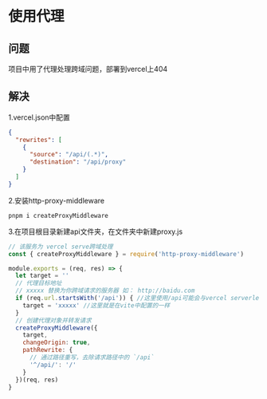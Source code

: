 # 使用代理

## 问题
项目中用了代理处理跨域问题，部署到vercel上404

## 解决
1.vercel.json中配置
```json
{
  "rewrites": [
    {
      "source": "/api/(.*)",
      "destination": "/api/proxy"
    }
  ]
}
```

2.安装http-proxy-middleware
```
pnpm i createProxyMiddleware
```

3.在项目根目录新建api文件夹，在文件夹中新建proxy.js
```js
// 该服务为 vercel serve跨域处理
const { createProxyMiddleware } = require('http-proxy-middleware')

module.exports = (req, res) => {
  let target = ''
  // 代理目标地址
  // xxxxx 替换为你跨域请求的服务器 如： http://baidu.com
  if (req.url.startsWith('/api')) { //这里使用/api可能会与vercel serverless 的 api 路径冲突，根据接口进行调整
    target = 'xxxxx' //这里就是在vite中配置的一样
  }
  // 创建代理对象并转发请求
  createProxyMiddleware({
    target,
    changeOrigin: true,
    pathRewrite: {
      // 通过路径重写，去除请求路径中的 `/api`
      '^/api/': '/'
    }
  })(req, res)
}
```
